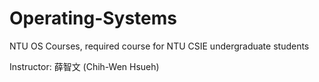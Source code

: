 # Operating-Systems

NTU OS Courses, required course for NTU CSIE undergraduate students

Instructor: 薛智文 (Chih-Wen Hsueh)

